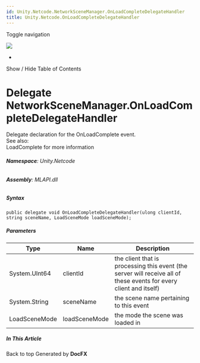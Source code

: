 ```yaml
---
id: Unity.Netcode.NetworkSceneManager.OnLoadCompleteDelegateHandler
title: Unity.Netcode.OnLoadCompleteDelegateHandler
---
```


<div id="wrapper">

<div>

<div class="container">

<div class="navbar-header">

Toggle navigation

<img src="../logo.svg" id="logo" class="svg" />

</div>

<div id="navbar" class="collapse navbar-collapse">

<div class="form-group">

</div>

</div>

</div>

<div class="subnav navbar navbar-default">

<div id="breadcrumb" class="container hide-when-search">

-   

</div>

</div>

</div>

<div class="container body-content hide-when-search" role="main">

<div class="sidenav hide-when-search">

Show / Hide Table of Contents

<div id="sidetoggle" class="sidetoggle collapse">

<div id="sidetoc">

</div>

</div>

</div>

<div class="article row grid-right">

<div class="col-md-10">

# Delegate NetworkSceneManager.OnLoadCompleteDelegateHandler

<div class="markdown level0 summary">

Delegate declaration for the OnLoadComplete event.  
See also:  
LoadComplete for more information

</div>

<div class="markdown level0 conceptual">

</div>

###### **Namespace**: Unity.Netcode

###### **Assembly**: MLAPI.dll

##### Syntax

<div class="codewrapper">

``` lang-csharp
public delegate void OnLoadCompleteDelegateHandler(ulong clientId, string sceneName, LoadSceneMode loadSceneMode);
```

</div>

##### Parameters

| Type          | Name          | Description                                                                                                        |
|---------------|---------------|--------------------------------------------------------------------------------------------------------------------|
| System.UInt64 | clientId      | the client that is processing this event (the server will receive all of these events for every client and itself) |
| System.String | sceneName     | the scene name pertaining to this event                                                                            |
| LoadSceneMode | loadSceneMode | the mode the scene was loaded in                                                                                   |

</div>

<div class="hidden-sm col-md-2" role="complementary">

<div class="sideaffix">

<div class="contribution">

</div>

##### In This Article

<div>

</div>

</div>

</div>

</div>

</div>

<div class="grad-bottom">

</div>

<div class="footer">

<div class="container">

Back to top Generated by **DocFX**

</div>

</div>

</div>
